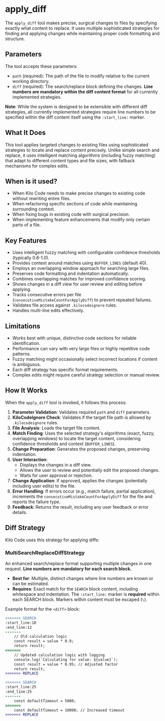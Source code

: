 # apply_diff

The `apply_diff` tool makes precise, surgical changes to files by specifying exactly what content to replace. It uses multiple sophisticated strategies for finding and applying changes while maintaining proper code formatting and structure.

## Parameters

The tool accepts these parameters:

- `path` (required): The path of the file to modify relative to the current working directory.
- `diff` (required): The search/replace block defining the changes. **Line numbers are mandatory within the diff content format** for all currently implemented strategies.

**Note**: While the system is designed to be extensible with different diff strategies, all currently implemented strategies require line numbers to be specified within the diff content itself using the `:start_line:` marker.

## What It Does

This tool applies targeted changes to existing files using sophisticated strategies to locate and replace content precisely. Unlike simple search and replace, it uses intelligent matching algorithms (including fuzzy matching) that adapt to different content types and file sizes, with fallback mechanisms for complex edits.

## When is it used?

- When Kilo Code needs to make precise changes to existing code without rewriting entire files.
- When refactoring specific sections of code while maintaining surrounding context.
- When fixing bugs in existing code with surgical precision.
- When implementing feature enhancements that modify only certain parts of a file.

## Key Features

- Uses intelligent fuzzy matching with configurable confidence thresholds (typically 0.8-1.0).
- Provides context around matches using `BUFFER_LINES` (default 40).
- Employs an overlapping window approach for searching large files.
- Preserves code formatting and indentation automatically.
- Combines overlapping matches for improved confidence scoring.
- Shows changes in a diff view for user review and editing before applying.
- Tracks consecutive errors per file (`consecutiveMistakeCountForApplyDiff`) to prevent repeated failures.
- Validates file access against `.kilocodeignore` rules.
- Handles multi-line edits effectively.

## Limitations

- Works best with unique, distinctive code sections for reliable identification.
- Performance can vary with very large files or highly repetitive code patterns.
- Fuzzy matching might occasionally select incorrect locations if content is ambiguous.
- Each diff strategy has specific format requirements.
- Complex edits might require careful strategy selection or manual review.

## How It Works

When the `apply_diff` tool is invoked, it follows this process:

1.  **Parameter Validation**: Validates required `path` and `diff` parameters.
2.  **KiloCodeIgnore Check**: Validates if the target file path is allowed by `.kilocodeignore` rules.
3.  **File Analysis**: Loads the target file content.
4.  **Match Finding**: Uses the selected strategy's algorithms (exact, fuzzy, overlapping windows) to locate the target content, considering confidence thresholds and context (`BUFFER_LINES`).
5.  **Change Preparation**: Generates the proposed changes, preserving indentation.
6.  **User Interaction**:
    *   Displays the changes in a diff view.
    *   Allows the user to review and potentially edit the proposed changes.
    *   Waits for user approval or rejection.
7.  **Change Application**: If approved, applies the changes (potentially including user edits) to the file.
8.  **Error Handling**: If errors occur (e.g., match failure, partial application), increments the `consecutiveMistakeCountForApplyDiff` for the file and reports the failure type.
9. **Feedback**: Returns the result, including any user feedback or error details.

## Diff Strategy

Kilo Code uses this strategy for applying diffs:

### MultiSearchReplaceDiffStrategy

An enhanced search/replace format supporting multiple changes in one request. **Line numbers are mandatory for each search block.**

*   **Best for**: Multiple, distinct changes where line numbers are known or can be estimated.
*   **Requires**: Exact match for the `SEARCH` block content, including whitespace and indentation. The `:start_line:` marker is **required** within each SEARCH block. Markers within content must be escaped (`\`).

Example format for the `<diff>` block:

```diff
<<<<<<< SEARCH
:start_line:10
:end_line:12
-------
    // Old calculation logic
    const result = value * 0.9;
    return result;
=======
    // Updated calculation logic with logging
    console.log(`Calculating for value: ${value}`);
    const result = value * 0.95; // Adjusted factor
    return result;
>>>>>>> REPLACE

<<<<<<< SEARCH
:start_line:25
:end_line:25
-------
    const defaultTimeout = 5000;
=======
    const defaultTimeout = 10000; // Increased timeout
>>>>>>> REPLACE
```